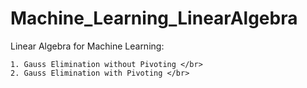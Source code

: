 # Machine_Learning_LinearAlgebra
Linear Algebra for Machine Learning: </br>

    1. Gauss Elimination without Pivoting </br>
    2. Gauss Elimination with Pivoting </br>

